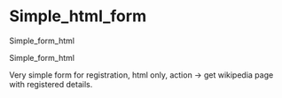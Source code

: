 # Simple_html_form
Simple_form_html

Simple_form_html


Very simple form for registration, html only, action -> get wikipedia page with registered details.
